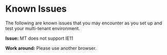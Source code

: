 <?xml version="1.0" encoding="UTF-8"?>
<!DOCTYPE task PUBLIC "-//OASIS//DTD DITA Task//EN" "task.dtd">
# Known Issues
The following are known issues that you may encounter as you set up and test your multi-tenant environment.

**Issue:** MT does not support IE11

**Work around:** Please use another browser.
<?tm 1541016643182 1 HCL Connections ?>

